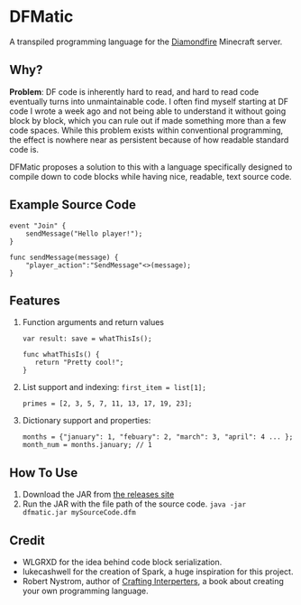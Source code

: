 # DFMatic
A transpiled programming language for the [Diamondfire](https://mcdiamondfire.com) Minecraft server.

## Why?
<b>Problem</b>: DF code is inherently hard to read, and hard to read code eventually turns into unmaintainable code. I often find myself starting at DF code I wrote a week ago and not being able to understand it without going block by block, which you can rule out if made something more than a few code spaces. While this problem exists within conventional programming, the effect is nowhere near as persistent because of how readable standard code is.

DFMatic proposes a solution to this with a language specifically designed to compile down to code blocks while having nice, readable, text source code.

## Example Source Code
```
event "Join" {
    sendMessage("Hello player!");
}

func sendMessage(message) {
    "player_action":"SendMessage"<>(message);
}
```

## Features
1. Function arguments and return values
   ```
   var result: save = whatThisIs();
   
   func whatThisIs() {
      return "Pretty cool!";
   }
   ```
2. List support and indexing: `first_item = list[1];`
   ```
   primes = [2, 3, 5, 7, 11, 13, 17, 19, 23];
   ```
3. Dictionary support and properties:
   ```
   months = {"january": 1, "febuary": 2, "march": 3, "april": 4 ... };
   month_num = months.january; // 1
   ```
   
## How To Use
1. Download the JAR from [the releases site](https://github.com/fallow64/dfmatic/releases)
2. Run the JAR with the file path of the source code. `java -jar dfmatic.jar mySourceCode.dfm`

## Credit
* WLGRXD for the idea behind code block serialization.
* lukecashwell for the creation of Spark, a huge inspiration for this project.
* Robert Nystrom, author of [Crafting Interperters](https://craftinginterpreters.com/), a book about creating your own programming language. 